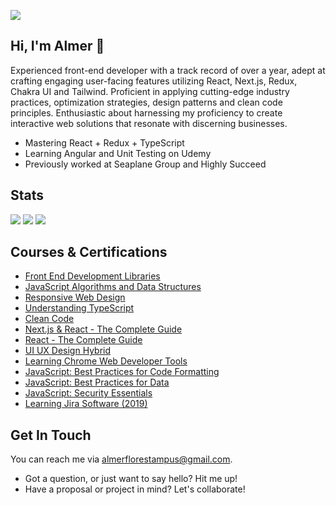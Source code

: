 ![](https://komarev.com/ghpvc/?username=guyfrommilkyway)

## Hi, I'm Almer 👋

Experienced front-end developer with a track record of over a year, adept at crafting engaging user-facing features utilizing React, Next.js, Redux, Chakra UI and Tailwind. Proficient in applying cutting-edge industry practices, optimization strategies, design patterns and clean code principles. Enthusiastic about harnessing my proficiency to create interactive web solutions that resonate with discerning businesses.

- Mastering React + Redux + TypeScript
- Learning Angular and Unit Testing on Udemy
- Previously worked at Seaplane Group and Highly Succeed

## Stats
<img src="https://streak-stats.demolab.com/?user=guyfrommilkyway&background=1F1F1F&currStreakLabel=FFFFFF&sideLabels=FFFFFF&dates=E4E4E4&currStreakNum=FFFFFF&sideNums=FFFFFF&fire=FFFFFF&ring=515151&hide_border=true"/>
<img align="top" src="https://guyfrommilkyway-github-readme-stats.vercel.app/api?username=guyfrommilkyway&title_color=FFFFFF&text_color=B8B8B8&bg_color=1F1F1F&icon_color=FFFFFF&hide_border=true&rank_icon=github&show_icons=true&include_all_commits=true&custom_title=GitHub" />
<img src="https://github-readme-stats.vercel.app/api/wakatime?username=guyfrommilkyway&layout=compact&title_color=FFFFFF&text_color=B8B8B8&bg_color=1F1F1F&langs_count=10&hide_border=true&custom_title=Wakatime"/>

## Courses & Certifications
- [Front End Development Libraries](https://www.freecodecamp.org/certification/almerflorestampus/front-end-development-libraries)
- [JavaScript Algorithms and Data Structures](https://www.freecodecamp.org/certification/almerflorestampus/javascript-algorithms-and-data-structures)
- [Responsive Web Design](https://www.freecodecamp.org/certification/almerflorestampus/responsive-web-design)
- [Understanding TypeScript](https://www.udemy.com/certificate/UC-6ce313e3-1cc6-4b42-be94-775021c97137/)
- [Clean Code](https://www.udemy.com/certificate/UC-cde42411-355e-4634-8762-90e171fb3d39)
- [Next.js & React - The Complete Guide](https://www.udemy.com/certificate/UC-d9845202-08ed-45dd-909c-1b6ed869faca)
- [React - The Complete Guide](https://www.udemy.com/certificate/UC-d9845202-08ed-45dd-909c-1b6ed869faca)
- [UI UX Design Hybrid](https://www.udemy.com/certificate/UC-ae4f298f-085c-413e-995c-4da1644ceafb/)
- [Learning Chrome Web Developer Tools](https://www.linkedin.com/learning/certificates/c462ae868daf3a051c33d6590b2b2f764dfc606919ac5982c78a94fe56adbdc9?lipi=urn%3Ali%3Apage%3Ad_flagship3_profile_view_base_certifications_details%3ByGmn022zSr699PfTNANFrA%3D%3D)
- [JavaScript: Best Practices for Code Formatting](https://www.linkedin.com/learning/certificates/b0d495bc0de3e796bca65b6a5b3e0ba30c7096863b17c84ed6246a617b0683b4?lipi=urn%3Ali%3Apage%3Ad_flagship3_profile_view_base_certifications_details%3ByGmn022zSr699PfTNANFrA%3D%3D)
- [JavaScript: Best Practices for Data](https://www.linkedin.com/learning/certificates/b0d495bc0de3e796bca65b6a5b3e0ba30c7096863b17c84ed6246a617b0683b4?lipi=urn%3Ali%3Apage%3Ad_flagship3_profile_view_base_certifications_details%3ByGmn022zSr699PfTNANFrA%3D%3D)
- [JavaScript: Security Essentials](https://www.linkedin.com/learning/certificates/f1ff006de6a2becd87cae4874e900d983c09f9d881b0d8427e04261f7dadfcc4?lipi=urn%3Ali%3Apage%3Ad_flagship3_profile_view_base_certifications_details%3ByGmn022zSr699PfTNANFrA%3D%3D)
- [Learning Jira Software (2019)](https://www.linkedin.com/learning/certificates/f1ff006de6a2becd87cae4874e900d983c09f9d881b0d8427e04261f7dadfcc4?lipi=urn%3Ali%3Apage%3Ad_flagship3_profile_view_base_certifications_details%3ByGmn022zSr699PfTNANFrA%3D%3D)

## Get In Touch

You can reach me via [almerflorestampus@gmail.com](mailto:almerflorestampus@gmail).

- Got a question, or just want to say hello? Hit me up!
- Have a proposal or project in mind? Let's collaborate!


